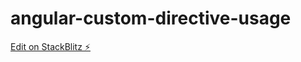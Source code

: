 # angular-custom-directive-usage

[Edit on StackBlitz ⚡️](https://stackblitz.com/edit/angular-custom-directive-usage)